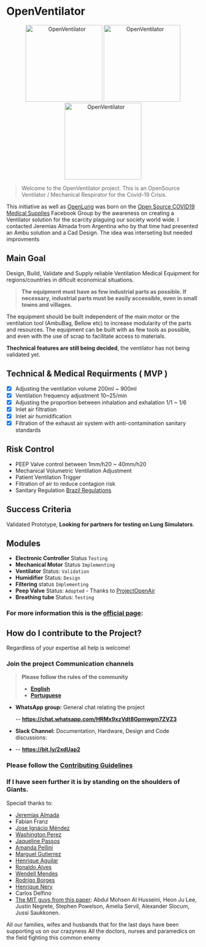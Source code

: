# OpenVentilator

<p align="center">
	<img src="https://www.popsolutions.co/web/image/64981/open%20respirator%20v1.11.jpg" alt="OpenVentilator" height="200">
	<img src="https://www.popsolutions.co/web/image/64982/open%20respirator%20v1.12.jpg" alt="OpenVentilator" height="200">
	<img src="https://www.popsolutions.co/web/image/64987/open%20respirator%20v1.17.jpg" alt="OpenVentilator" height="200">
</p>


> Welcome to the OpenVentilator project. This is an OpenSource Ventilator / Mechanical Respirator for the Covid-19 Crisis.

This initiative as well as [OpenLung](https://gitlab.com/open-source-ventilator/OpenLung) was born on the [Open Source COVID19 Medical Supplies](https://web.facebook.com/groups/opensourcecovid19medicalsupplies/) Facebook Group by the awareness on creating a Ventilator solution for the scarcity plaguing our society world wide. I contacted Jeremias Almada from Argentina who by that time had presented an Ambu solution and a Cad Design. The idea was interseting but needed improvments

## Main Goal

Design, Build, Validate and Supply reliable Ventilation Medical Equipment for regions/countries in dificult economical situations.

> **The equipment must have as few industrial parts as possible. If necessary, industrial parts must be easily accessible, even in small towns and villages.**

The equipment should be built independent of the main motor or the ventilation tool (AmbuBag, Bellow etc) to increase modularity of the parts and resources. The equipment can be built with as few tools as possible, and even with the use of scrap to facilitate access to materials.

**Thechnical features are still being decided**, the ventilator has not being validated yet.

## Technical & Medical Requirments ( MVP )

- [x] Adjusting the ventilation volume 200ml ~ 900ml </br>
- [x] Ventilation frequency adjustment 10~25/min </br>
- [x] Adjusting the proportion between inhalation and exhalation 1/1 ~ 1/6 </br>
- [x] Inlet air filtration </br>
- [x] Inlet air humidification </br>
- [x] Filtration of the exhaust air system with anti-contamination sanitary standards </br>

## Risk Control

- PEEP Valve control between 1mm/h20 ~ 40mm/h20
- Mechanical Volumetric Ventilation Adjustment
- Patient Ventilation Trigger
- Filtration of air to reduce contagion risk
- Sanitary Regulation [Brazil Regulations](http://www.in.gov.br/en/web/dou/-/resolucao-rdc-n-356-de-23-de-marco-de-2020-249317437?fbclid=IwAR3tQyhVUPMqrTcX5HAW9Tq7MfYLCYCk8IwH2yqnO6RuaKEyzOCC9ImPHMI)

## Success Criteria

Validated Prototype, **Looking for partners for testing on Lung Simulators**.

## Modules

- **Electronic Controller** Status `Testing`
- **Mechanical Motor** Status `Implementing`
- **Ventilator** Status: `Validation`
- **Humidifier** Status: `Design`
- **Filtering** status `Implementing`
- **Peep Valve** Status: `Adopted` - Thanks to [ProjectOpenAir](https://www.youtube.com/watch?v=HEfCRcew_pk)
- **Breathing tube** Status: `Testing`
  ​

### For more information this is the [official page](https://www.popsolutions.co/openventilator?#scrollTop=0):

## How do I contribute to the Project?

Regardless of your expertise all help is welcome!

### Join the project Communication channels

> **Please follow the rules of the community**
>
> - [**English**](.github/CODE_OF_CONDUCT.md)
> - [**Portuguese**](https://www.popsolutions.co/community-guidelines?#scrollTop=0)

- **WhatsApp group:** General chat relating the project

  -- **https://chat.whatsapp.com/HRMx9xzVdt8Gpmwgm7ZVZ3**

- **Slack Channel:** Documentation, Hardware, Design and Code discussions:
- -- **https://bit.ly/2xdUap2**

### Please follow the [Contributing Guidelines](.github/CONTRIBUTING.md)

### If I have seen further it is by standing on the shoulders of Giants.

Speciall thanks to:

- [Jeremias Almada](https://www.linkedin.com/in/almada-jerem%C3%ADas-43888680)
- Fabian Franz
- [Jose Ignácio Méndez](https://www.linkedin.com/in/jos%C3%A9-ignacio-m%C3%A9ndez-0ba3ab53/)
- [Washington Perez](https://www.linkedin.com/in/washingtonperez/)
- [Jaqueline Passos](https://www.linkedin.com/in/jaquelinepassos/)
- [Amanda Pellini](https://www.linkedin.com/in/amanda-cristina-maciel-pellini-9177226a/)
- [Marguel Gutierrez](https://www.linkedin.com/in/marguelgtz/)
- [Henrique Aguilar](https://www.linkedin.com/in/henriaguilar/)
- [Ronaldo Alves](https://www.linkedin.com/in/ronaldoalves10/)
- [Wendell Mendes](https://www.linkedin.com/in/1endell)
- [Rodrigo Borges](http://linkedin.com/in/rborges111)
- [Henrique Nery](https://www.linkedin.com/in/henrique-nery-650216a2/)
- Carlos Delfino</br>
- <a href="https://web.mit.edu/2.75/projects/DMD_2010_Al_Husseini.pdf">The MIT guys from this paper</a>: Abdul Mohsen Al Husseini, Heon Ju Lee, Justin Negrete, Stephen Powelson, Amelia Servil,
  Alexander Slocum, Jussi Saukkonen.

All our families, wifes and husbands that for the last days have been supporting us on our crazyness
All the doctors, nurses and paramedics on the field fighting this common enemy
